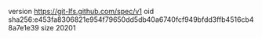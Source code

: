 version https://git-lfs.github.com/spec/v1
oid sha256:e453fa8306821e954f79650dd5db40a6740fcf949bfdd3ffb4516cb48a7e1e39
size 20201

